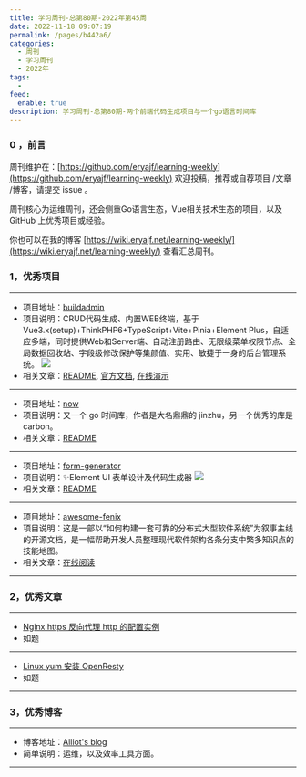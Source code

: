 ```yaml
---
title: 学习周刊-总第80期-2022年第45周
date: 2022-11-18 09:07:19
permalink: /pages/b442a6/
categories:
  - 周刊
  - 学习周刊
  - 2022年
tags:
  -
feed:
  enable: true
description: 学习周刊-总第80期-两个前端代码生成项目与一个go语言时间库
---
```



### 0 ，前言

周刊维护在：[https://github.com/eryajf/learning-weekly](https://github.com/eryajf/learning-weekly)  欢迎投稿，推荐或自荐项目 /文章 /博客，请提交 issue 。

周刊核心为运维周刊，还会侧重Go语言生态，Vue相关技术生态的项目，以及 GitHub 上优秀项目或经验。

你也可以在我的博客 [https://wiki.eryajf.net/learning-weekly/](https://wiki.eryajf.net/learning-weekly/) 查看汇总周刊。


### 1，优秀项目

---
- 项目地址：[buildadmin](https://github.com/build-admin/buildadmin)
- 项目说明：CRUD代码生成、内置WEB终端，基于Vue3.x(setup)+ThinkPHP6+TypeScript+Vite+Pinia+Element Plus，自适应多端，同时提供Web和Server端、自动注册路由、无限级菜单权限节点、全局数据回收站、字段级修改保护等集颜值、实用、敏捷于一身的后台管理系统。
  ![](http://t.eryajf.net/imgs/2022/11/ddef028c0b037a96.gif)
- 相关文章：[README](https://github.com/build-admin/buildadmin#readme), [官方文档](https://doc.buildadmin.com/), [在线演示](https://demo.buildadmin.com/#/admin/testBuild)
---
- 项目地址：[now](https://github.com/jinzhu/now)
- 项目说明：又一个 go 时间库，作者是大名鼎鼎的 jinzhu，另一个优秀的库是 carbon。
- 相关文章：[README](https://github.com/jinzhu/now#readme)
---
- 项目地址：[form-generator](https://github.com/JakHuang/form-generator)
- 项目说明：✨Element UI 表单设计及代码生成器
  ![](http://t.eryajf.net/imgs/2022/11/4dbf5f15bc62febd.png)
- 相关文章：[README](https://github.com/JakHuang/form-generator#readme)
---
- 项目地址：[awesome-fenix](https://github.com/fenixsoft/awesome-fenix)
- 项目说明：这是一部以“如何构建一套可靠的分布式大型软件系统”为叙事主线的开源文档，是一幅帮助开发人员整理现代软件架构各条分支中繁多知识点的技能地图。
- 相关文章：[在线阅读](https://icyfenix.cn/)
---
### 2，优秀文章

---
- [Nginx https 反向代理 http 的配置实例](https://blog.csdn.net/henryhu712/article/details/89226902)
- 如题
---
- [Linux yum 安装 OpenResty](https://www.zhangbj.com/p/808.html)
- 如题
---

### 3，优秀博客

---
- 博客地址：[Alliot's blog](https://www.iots.vip/)
- 简单说明：运维，以及效率工具方面。
---

